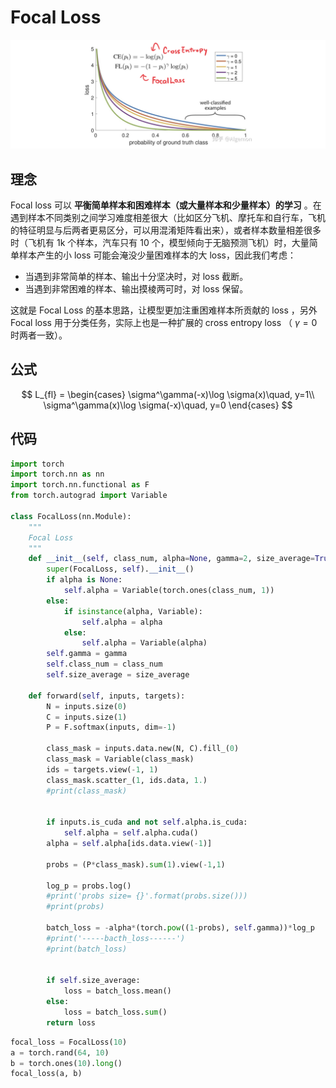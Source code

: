 # Focal Loss

![img1](img/1.jpg)

## 理念

Focal loss 可以 **平衡简单样本和困难样本（或大量样本和少量样本）的学习** 。在遇到样本不同类别之间学习难度相差很大（比如区分飞机、摩托车和自行车，飞机的特征明显与后两者更易区分，可以用混淆矩阵看出来），或者样本数量相差很多时（飞机有 1k 个样本，汽车只有 10 个，模型倾向于无脑预测飞机）时，大量简单样本产生的小 loss 可能会淹没少量困难样本的大 loss，因此我们考虑：

- 当遇到非常简单的样本、输出十分坚决时，对 loss 截断。
- 当遇到非常困难的样本、输出摸棱两可时，对 loss 保留。

这就是 Focal Loss 的基本思路，让模型更加注重困难样本所贡献的 loss ，另外 Focal loss 用于分类任务，实际上也是一种扩展的 cross entropy loss （ $\gamma=0$ 时两者一致）。

## 公式

$$
L_{fl} = 
\begin{cases}
\sigma^\gamma(-x)\log \sigma(x)\quad, y=1\\
\sigma^\gamma(x)\log \sigma(-x)\quad, y=0
\end{cases}
$$


## 代码

```python
import torch
import torch.nn as nn
import torch.nn.functional as F
from torch.autograd import Variable
 
class FocalLoss(nn.Module):
 	"""
 	Focal Loss
 	"""
    def __init__(self, class_num, alpha=None, gamma=2, size_average=True):
        super(FocalLoss, self).__init__()
        if alpha is None:
            self.alpha = Variable(torch.ones(class_num, 1))
        else:
            if isinstance(alpha, Variable):
                self.alpha = alpha
            else:
                self.alpha = Variable(alpha)
        self.gamma = gamma
        self.class_num = class_num
        self.size_average = size_average
 
    def forward(self, inputs, targets):
        N = inputs.size(0)
        C = inputs.size(1)
        P = F.softmax(inputs, dim=-1)
 
        class_mask = inputs.data.new(N, C).fill_(0)
        class_mask = Variable(class_mask)
        ids = targets.view(-1, 1)
        class_mask.scatter_(1, ids.data, 1.)
        #print(class_mask)
 
 
        if inputs.is_cuda and not self.alpha.is_cuda:
            self.alpha = self.alpha.cuda()
        alpha = self.alpha[ids.data.view(-1)]
 
        probs = (P*class_mask).sum(1).view(-1,1)
 
        log_p = probs.log()
        #print('probs size= {}'.format(probs.size()))
        #print(probs)
 
        batch_loss = -alpha*(torch.pow((1-probs), self.gamma))*log_p 
        #print('-----bacth_loss------')
        #print(batch_loss)
 
 
        if self.size_average:
            loss = batch_loss.mean()
        else:
            loss = batch_loss.sum()
        return loss
```

```python
focal_loss = FocalLoss(10)
a = torch.rand(64, 10)
b = torch.ones(10).long()
focal_loss(a, b)
```

